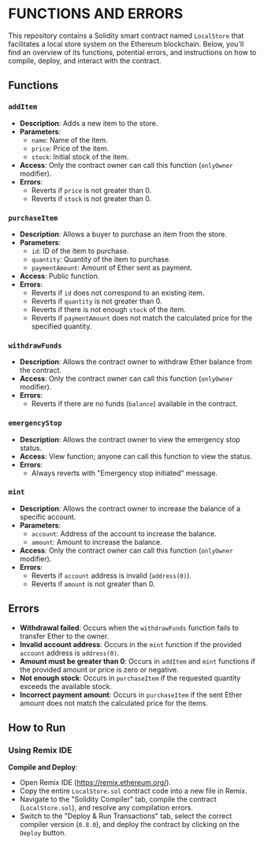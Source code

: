 # FUNCTIONS AND ERRORS

This repository contains a Solidity smart contract named `LocalStore` that facilitates a local store system on the Ethereum blockchain. Below, you'll find an overview of its functions, potential errors, and instructions on how to compile, deploy, and interact with the contract.

## Functions

### `addItem`

- **Description**: Adds a new item to the store.
- **Parameters**:
  - `name`: Name of the item.
  - `price`: Price of the item.
  - `stock`: Initial stock of the item.
- **Access**: Only the contract owner can call this function (`onlyOwner` modifier).
- **Errors**:
  - Reverts if `price` is not greater than 0.
  - Reverts if `stock` is not greater than 0.

### `purchaseItem`

- **Description**: Allows a buyer to purchase an item from the store.
- **Parameters**:
  - `id`: ID of the item to purchase.
  - `quantity`: Quantity of the item to purchase.
  - `paymentAmount`: Amount of Ether sent as payment.
- **Access**: Public function.
- **Errors**:
  - Reverts if `id` does not correspond to an existing item.
  - Reverts if `quantity` is not greater than 0.
  - Reverts if there is not enough `stock` of the item.
  - Reverts if `paymentAmount` does not match the calculated price for the specified quantity.

### `withdrawFunds`

- **Description**: Allows the contract owner to withdraw Ether balance from the contract.
- **Access**: Only the contract owner can call this function (`onlyOwner` modifier).
- **Errors**:
  - Reverts if there are no funds (`balance`) available in the contract.

### `emergencyStop`

- **Description**: Allows the contract owner to view the emergency stop status.
- **Access**: View function; anyone can call this function to view the status.
- **Errors**:
  - Always reverts with "Emergency stop initiated" message.

### `mint`

- **Description**: Allows the contract owner to increase the balance of a specific account.
- **Parameters**:
  - `account`: Address of the account to increase the balance.
  - `amount`: Amount to increase the balance.
- **Access**: Only the contract owner can call this function (`onlyOwner` modifier).
- **Errors**:
  - Reverts if `account` address is invalid (`address(0)`).
  - Reverts if `amount` is not greater than 0.

## Errors

- **Withdrawal failed**: Occurs when the `withdrawFunds` function fails to transfer Ether to the owner.
- **Invalid account address**: Occurs in the `mint` function if the provided `account` address is `address(0)`.
- **Amount must be greater than 0**: Occurs in `addItem` and `mint` functions if the provided amount or price is zero or negative.
- **Not enough stock**: Occurs in `purchaseItem` if the requested quantity exceeds the available stock.
- **Incorrect payment amount**: Occurs in `purchaseItem` if the sent Ether amount does not match the calculated price for the items.

## How to Run

### Using Remix IDE

 **Compile and Deploy**:
   - Open Remix IDE (https://remix.ethereum.org/).
   - Copy the entire `LocalStore.sol` contract code into a new file in Remix.
   - Navigate to the "Solidity Compiler" tab, compile the contract (`LocalStore.sol`), and resolve any compilation errors.
   - Switch to the "Deploy & Run Transactions" tab, select the correct compiler version (`0.8.0`), and deploy the contract by clicking on the `Deploy` button.
